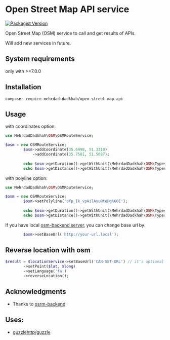 # Open Street Map API service

[![Packagist Version](https://img.shields.io/packagist/v/Mehrdad-Dadkhah/open-street-map-api.svg?style=flat-square)](https://github.com/Mehrdad-Dadkhah/open-street-map-api)

Open Street Map (OSM) service to call and get results of APIs.

Will add new services in future.

## System requirements

only with >=7.0.0

## Installation

```
composer require mehrdad-dadkhah/open-street-map-api
```

## Usage

with coordinates option:

```PHP
use MehrdadDadkhah\OSM\OSMRouteService;

$osm = new OSMRouteService;
        $osm->addCoordinate(35.6998, 51.3310)
            ->addCoordinate(35.7581, 51.5087);
        
        echo $osm->getDuration()->getWithUnit(\MehrdadDadkhah\OSM\Types\Duration::MINUTE_UNIT); // or 'minute'
        echo $osm->getDistance()->getWithUnit(\MehrdadDadkhah\OSM\Types\Distance::KILOMETER_UNIT); // or 'kilometer'
```

with polyline option:

```PHP
use MehrdadDadkhah\OSM\OSMRouteService;

$osm = new OSMRouteService;
        $osm->setPolyline('ofp_Ik_vpAilAyu@te@g%60E');
        
        echo $osm->getDuration()->getWithUnit(\MehrdadDadkhah\OSM\Types\Duration::MINUTE_UNIT);
        echo $osm->getDistance()->getWithUnit(\MehrdadDadkhah\OSM\Types\Distance::KILOMETER_UNIT);
```

If you have local [osm-backend server](https://hub.docker.com/r/peterevans/osrm-backend), you can change base url by:

```PHP
        $osm->setBaseUrl('http://your-url.local');
```

## Reverse location with osm
```PHP
$result = $locationService->setBaseUrl('CAN-SET-URL') // it's optional
        ->setPoint($lat, $long)
        ->setLanguage('fa')
        ->reverseLocation();
```

## Acknowledgments

* Thanks to [osrm-backend](https://github.com/Project-OSRM/osrm-backend/blob/master/docs/http.md)


## Uses:

* [guzzlehttp/guzzle](https://github.com/guzzle/guzzle)